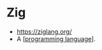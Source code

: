 # Zig

- https://ziglang.org/
- A [[programming language]].

[//begin]: # "Autogenerated link references for markdown compatibility"
[programming language]: programming-language "Programming Language"
[//end]: # "Autogenerated link references"
